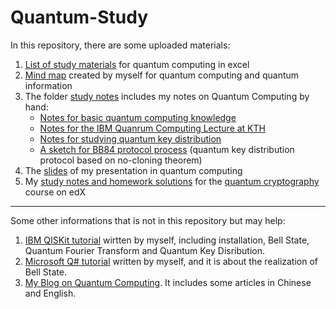 # Quantum-Study
In this repository, there are some uploaded materials: </br>
1. [List of study materials](https://github.com/yangjy0826/Quantum-Study/blob/master/List%20of%20materials%20for%20quantum%20study.xlsx) for quantum computing in excel </br>
2. [Mind map](https://github.com/yangjy0826/Quantum-Study/blob/master/Quantum%20Computing%20-%20Mind%20Map.png) created by myself for quantum computing and quantum information </br>
3. The folder [study notes](https://github.com/yangjy0826/Quantum-Study/tree/master/study%20notes) includes my notes on Quantum Computing by hand: </br>
    * [Notes for basic quantum computing knowledge](https://github.com/yangjy0826/Quantum-Study/blob/master/study%20notes/quantum%20computing.pdf)
    * [Notes for the IBM Quanrum Computing Lecture at KTH](https://github.com/yangjy0826/Quantum-Study/blob/master/study%20notes/IBM.pdf)
    * [Notes for studying quantum key distribution](https://github.com/yangjy0826/Quantum-Study/blob/master/study%20notes/qkd.pdf)
    * [A sketch for BB84 protocol process](https://github.com/yangjy0826/Quantum-Study/blob/master/study%20notes/BB84%20process%20sketch.pdf) (quantum key distribution protocol based on no-cloning theorem)
4. The [slides](https://github.com/yangjy0826/Quantum-Study/blob/master/quantum%20computing%20slides.pdf) of my presentation in quantum computing </br>
5. My [study notes and homework solutions](https://github.com/yangjy0826/Quantum-Study/tree/master/edX-CaltechDelft-Quantum-Cryptography) for the [quantum cryptography](https://courses.edx.org/courses/course-v1:CaltechDelftX+QuCryptox+3T2018/course/) course on edX </br>
***
Some other informations that is not in this repository but may help: </br>
1. [IBM QISKit tutorial](https://github.com/yangjy0826/IBM-QISKit) wirtten by myself, including installation, Bell State, Quantum Fourier Transform and Quantum Key Disribution.</br>
2. [Microsoft Q# tutorial](https://github.com/yangjy0826/Microsoft-Q-) written by myself, and it is about the realization of Bell State. </br>
3. [My Blog on Quantum Computing](https://blog.csdn.net/m0_37622530/article/category/8024133). It includes some articles in Chinese and English.

